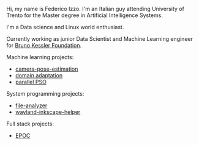 Hi, my name is Federico Izzo. I'm an Italian guy attending University of Trento for the Master degree in Artificial Intelligence Systems. 

I'm a Data science and Linux world enthusiast.

Currently working as junior Data Scientist and Machine Learning engineer for [Bruno Kessler Foundation](https://www.fbk.eu/en/).

Machine learning projects:

- [camera-pose-estimation](https://github.com/fedeizzo/camera-pose-estimation)
- [domain adaptation](https://github.com/fedeizzo/domain-adaptation)
- [parallel PSO](https://github.com/fedeizzo/ParticleSwarmOptimization-OpenMPI)


System programming projects:

- [file-analyzer](https://github.com/fedeizzo/file-analyzer)
- [wayland-inkscape-helper](https://github.com/fedeizzo/wayland-inkscape-helper)

Full stack projects:

- [EPOC](https://github.com/fedeizzo/EPOC)
